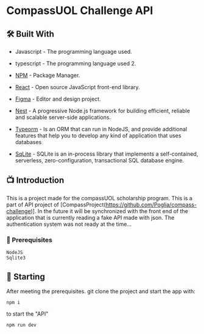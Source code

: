 ﻿#  CompassUOL Challenge API
## 🛠 Built With

* Javascript - The programming language used.
* typescript - The programming language used 2.

* [NPM](https://www.npmjs.com/) - Package Manager.
* [React](https://react.dev/) - Open source JavaScript front-end library. 
* [Figma](https://www.figma.com/) - Editor and design project.
* [Nest](https://nestjs.com/) - A progressive Node.js framework for building efficient, reliable and scalable server-side applications.
* [Typeorm](https://typeorm.io/) -  Is an ORM that can run in NodeJS, and provide additional features that help you to develop any kind of application that uses databases
* [SqLite](https://www.sqlite.org/index.html) - SQLite is an in-process library that implements a self-contained, serverless, zero-configuration, transactional SQL database engine. 

## 📺 Introduction

This is a project made for the compassUOL scholarship program. This is a part of API project of [CompassProject(https://github.com/Poglia/compass-challenge)]. In the future it will be synchronized with the front end of the application that is currently reading a fake API made with json.
The authentication system was not ready at the time...


### 🔧 Prerequisites

```
NodeJS 
Sqlite3
```

## 📌 Starting

After meeting the prerequisites. git clone the project and start the app with:

```
npm i

```

to start the "API" 
```
npm run dev 
```
